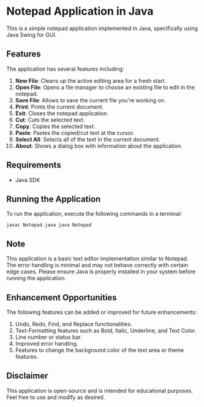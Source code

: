 # Notepad Application in Java

This is a simple notepad application implemented in Java, specifically using Java Swing for GUI.

## Features

The application has several features including:

1. **New File**: Cleans up the active editing area for a fresh start.
2. **Open File**: Opens a file manager to choose an existing file to edit in the notepad.
3. **Save File**: Allows to save the current file you're working on.
4. **Print**: Prints the current document.
5. **Exit**: Closes the notepad application.
6. **Cut**: Cuts the selected text.
7. **Copy**: Copies the selected text.
8. **Paste**: Pastes the copied/cut text at the cursor.
9. **Select All**: Selects all of the text in the current document.
10. **About**: Shows a dialog box with information about the application.

## Requirements

* Java SDK

## Running the Application

To run the application, execute the following commands in a terminal:
```
javac Notepad.java java Notepad
```


## Note

This application is a basic text editor implementation similar to Notepad. The error handling is minimal and may not behave correctly with certain edge cases. Please ensure Java is properly installed in your system before running the application.

## Enhancement Opportunities

The following features can be added or improved for future enhancements:

1. Undo, Redo, Find, and Replace functionalities.
2. Text-Formatting features such as Bold, Italic, Underline, and Text Color.
3. Line number or status bar.
4. Improved error handling.
5. Features to change the background color of the text area or theme features.

## Disclaimer

This application is open-source and is intended for educational purposes. Feel free to use and modify as desired.